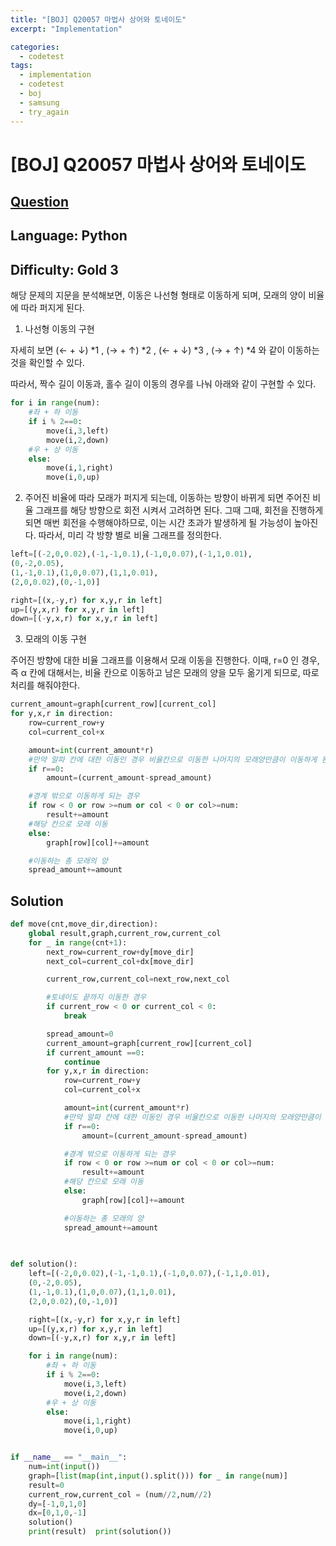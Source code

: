 ```yaml
---
title: "[BOJ] Q20057 마법사 상어와 토네이도"
excerpt: "Implementation"

categories:
  - codetest
tags:
  - implementation
  - codetest
  - boj
  - samsung
  - try_again
---
```

# [BOJ] Q20057 마법사 상어와 토네이도
## [Question](https://www.acmicpc.net/problem/20057)
## Language: Python
## Difficulty: Gold 3

해당 문제의 지문을 분석해보면, 이동은 나선형 형태로 이동하게 되며, 모래의 양이 비율에 따라 퍼지게 된다. 

1. 나선형 이동의 구현

자세히 보면  (← + ↓) *1 , (→ + ↑) *2 , (← + ↓) *3 , (→ + ↑) *4 와 같이 이동하는 것을 확인할 수 있다.

따라서, 짝수 길이 이동과, 홀수 길이 이동의 경우를 나눠 아래와 같이 구현할 수 있다.

```python
for i in range(num):
    #좌 + 하 이동
    if i % 2==0:
        move(i,3,left) 
        move(i,2,down)
    #우 + 상 이동
    else:
        move(i,1,right)
        move(i,0,up)
```
2. 주어진 비율에 따라 모래가 퍼지게 되는데, 이동하는 방향이 바뀌게 되면 주어진 비율 그래프를 해당 방향으로 회전 시켜서 고려하면 된다. 그때 그때, 회전을 진행하게 되면 매번 회전을 수행해야하므로, 이는 시간 초과가 발생하게 될 가능성이 높아진다. 따라서, 미리 각 방향 별로 비율 그래프를 정의한다.

```python
left=[(-2,0,0.02),(-1,-1,0.1),(-1,0,0.07),(-1,1,0.01),
(0,-2,0.05),
(1,-1,0.1),(1,0,0.07),(1,1,0.01),
(2,0,0.02),(0,-1,0)]

right=[(x,-y,r) for x,y,r in left]
up=[(y,x,r) for x,y,r in left]
down=[(-y,x,r) for x,y,r in left]
```

3. 모래의 이동 구현

주어진 방향에 대한 비율 그래프를 이용해서 모래 이동을 진행한다. 이때, r=0 인 경우, 즉 α 칸에 대해서는, 비율 칸으로 이동하고 남은 모래의 양을 모두 옮기게 되므로, 따로 처리를 해줘야한다.

```python
current_amount=graph[current_row][current_col]
for y,x,r in direction:
    row=current_row+y
    col=current_col+x

    amount=int(current_amount*r)
    #만약 알파 칸에 대한 이동인 경우 비율칸으로 이동한 나머지의 모래양만큼이 이동하게 된다.
    if r==0:
        amount=(current_amount-spread_amount)

    #경계 밖으로 이동하게 되는 경우 
    if row < 0 or row >=num or col < 0 or col>=num:
        result+=amount
    #해당 칸으로 모래 이동
    else:
        graph[row][col]+=amount

    #이동하는 총 모래의 양
    spread_amount+=amount

```

## Solution

```python
def move(cnt,move_dir,direction):
    global result,graph,current_row,current_col
    for _ in range(cnt+1):
        next_row=current_row+dy[move_dir]
        next_col=current_col+dx[move_dir]

        current_row,current_col=next_row,next_col

        #토네이도 끝까지 이동한 경우
        if current_row < 0 or current_col < 0:
            break

        spread_amount=0
        current_amount=graph[current_row][current_col]
        if current_amount ==0:
            continue
        for y,x,r in direction:
            row=current_row+y
            col=current_col+x

            amount=int(current_amount*r)
            #만약 알파 칸에 대한 이동인 경우 비율칸으로 이동한 나머지의 모래양만큼이 이동하게 된다.
            if r==0:
                amount=(current_amount-spread_amount)

            #경계 밖으로 이동하게 되는 경우 
            if row < 0 or row >=num or col < 0 or col>=num:
                result+=amount
            #해당 칸으로 모래 이동
            else:
                graph[row][col]+=amount

            #이동하는 총 모래의 양
            spread_amount+=amount

        
    
def solution():
    left=[(-2,0,0.02),(-1,-1,0.1),(-1,0,0.07),(-1,1,0.01),
    (0,-2,0.05),
    (1,-1,0.1),(1,0,0.07),(1,1,0.01),
    (2,0,0.02),(0,-1,0)]

    right=[(x,-y,r) for x,y,r in left]
    up=[(y,x,r) for x,y,r in left]
    down=[(-y,x,r) for x,y,r in left]

    for i in range(num):
        #좌 + 하 이동
        if i % 2==0:
            move(i,3,left) 
            move(i,2,down)
        #우 + 상 이동
        else:
            move(i,1,right)
            move(i,0,up)


if __name__ == "__main__":
    num=int(input())
    graph=[list(map(int,input().split())) for _ in range(num)]
    result=0
    current_row,current_col = (num//2,num//2)
    dy=[-1,0,1,0]
    dx=[0,1,0,-1]
    solution()
    print(result)  print(solution())
```